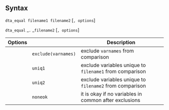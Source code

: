 ## Syntax

`dta_equal filename1 filename2` \[`, options`\]

`dta_equal`<span class="nowrap"> _`.`<span class="nowrap">
_`filename2` \[`, options`\]

| Options |                     | Description                                             |
|---------|---------------------|---------------------------------------------------------|
|         | `exclude(varnames)` | exclude `varnames` from comparison                      |
|         | `uniq1`             | exclude variables unique to `filename1` from comparison |
|         | `uniq2`             | exclude variables unique to `filename2` from comparison |
|         | `noneok`            | it is okay if no variables in common after exclusions   |

